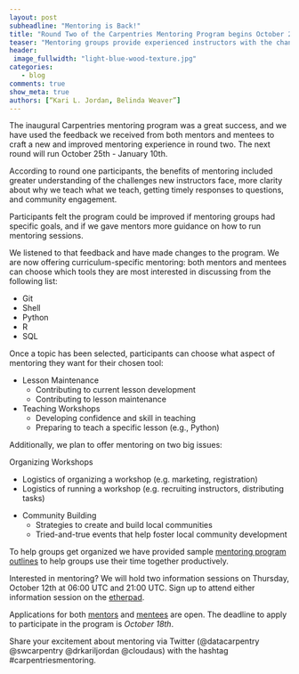 ```yaml
---
layout: post
subheadline: "Mentoring is Back!"
title: "Round Two of the Carpentries Mentoring Program begins October 25th"
teaser: "Mentoring groups provide experienced instructors with the chance to help small groups develop confidence in teaching, lesson maintenance and community building."
header:
 image_fullwidth: "light-blue-wood-texture.jpg"
categories:
   - blog
comments: true
show_meta: true
authors: [“Kari L. Jordan, Belinda Weaver”]
---
```

The inaugural Carpentries mentoring program was a great success, and we have used the feedback we received from both mentors and mentees to craft a new and improved mentoring experience in round two. The next round will run October 25th - January 10th.

According to round one participants, the benefits of mentoring included greater understanding of the challenges new instructors face, more clarity about why we teach what we teach, getting timely responses to questions, and community engagement.

Participants felt the program could be improved if mentoring groups had specific goals, and if we gave mentors more guidance on how to run mentoring sessions.

We listened to that feedback and have made changes to the program. We are now offering curriculum-specific mentoring: both mentors and mentees can choose which tools they are most interested in discussing from the following list:
+ Git  
+ Shell  
+ Python  
+ R  
+ SQL

Once a topic has been selected, participants can choose what aspect of mentoring they want for their chosen tool:
+ Lesson Maintenance  
  - Contributing to current lesson development  
  - Contributing to lesson maintenance  
+ Teaching Workshops  
  - Developing confidence and skill in teaching  
  - Preparing to teach a specific lesson (e.g., Python)  

Additionally, we plan to offer mentoring on two big issues:

 Organizing Workshops   
  - Logistics of organizing a workshop (e.g. marketing, registration)  
  - Logistics of running a workshop (e.g. recruiting instructors, distributing tasks)  
+ Community Building  
  - Strategies to create and build local communities  
  - Tried-and-true events that help foster local community development  

To help groups get organized we have provided sample [mentoring program outlines](https://github.com/carpentries/mentoring-program/blob/master/program-outline.md) to help groups use their time together productively.

Interested in mentoring? We will hold two information sessions on Thursday, October 12th at 06:00 UTC and 21:00 UTC. Sign up to attend either information session on the [etherpad](http://pad.software-carpentry.org/mentorship-info).

Applications for both [mentors](https://docs.google.com/forms/d/e/1FAIpQLSeXy0994S0wy0IYi6Nv1HF9cwENsiSFLy8-2E_RI803M9zCzw/viewform) and [mentees](https://docs.google.com/forms/d/e/1FAIpQLScA9sfmM1gJhkJEn5GDpowUu_QSV-7gDrTCoWHoLOvdukuVBw/viewform) are open. The deadline to apply to participate in the program is *October 18th*. 

Share your excitement about mentoring via Twitter (@datacarpentry @swcarpentry @drkariljordan @cloudaus) with the hashtag #carpentriesmentoring.

